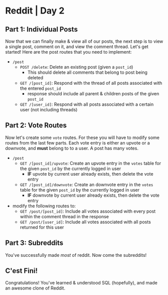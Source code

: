 # Reddit | Day 2

## Part 1: Individual Posts
Now that we can finally make & view all of our posts, the next step is to view a single post, comment on it, and view the comment thread. Let's get started! Here are the post routes that you need to implement:

- `/post`
    - `POST /delete`: Delete an existing post (given a `post_id`)
        - This should delete all comments that belong to post being deleted
    - `GET /[post_id]`: Respond with the thread of all posts associated with the entered `post_id`
        - response should include all parent & children posts of the given `post_id`
    - `GET /[user_id]`: Respond with all posts associated with a certain user (not including threads)

## Part 2: Vote Routes
Now let's create some `vote` routes. For these you will have to modify some routes from the last few parts. Each vote entry is either an upvote or a downvote, and **must** belong to to a user. A post has many votes.

- `/post`
    - `GET /[post_id]/upvote`: Create an upvote entry in the `votes` table for the given `post_id` by the currently logged in user
        - **IF** upvote by current user already exists, then delete the vote entry
    - `GET /[post_id]/downvote`: Create an downvote entry in the `votes` table for the given `post_id` by the currently logged in user
        - **IF** downvote by current user already exists, then delete the vote entry
- modify the following routes to:
    - `GET /post/[post_id]`: Include all votes associated with every post within the comment thread in the response
    - `GET /post/[user_id]`: Include all votes associated with all posts returned for this user

## Part 3: Subreddits
You've successfully made *most* of reddit. Now come the subreddits!

## C'est Fini!
Congratulations! You've learned & understood SQL (hopefully), and made an awesome clone of Reddit.
